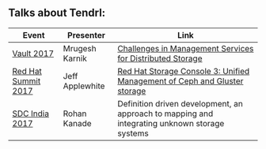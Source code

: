 ## Talks about Tendrl:
| Event | Presenter | Link |
|---|---|---|
| [Vault 2017](http://events.linuxfoundation.org/events/vault) | Mrugesh Karnik | [Challenges in Management Services for Distributed Storage](http://events.linuxfoundation.org/sites/events/files/slides/challenges-in-management-services-for-distributed-storage.pdf) |
| [Red Hat Summit 2017](https://rh2017.smarteventscloud.com/connect/agenda.ww) | Jeff Applewhite | [Red Hat Storage Console 3: Unified Management of Ceph and Gluster storage](https://rh2017.smarteventscloud.com/connect/fileDownload/session/12E1B69A9D0F8B20237E9CF51BB18BB9/S104248_Applewhite_Red%20Hat%20Storage%20Console%203-%20Unified%20Management%20of%20Ceph%20and%20Gluster%20storage.pdf) |
| [SDC India 2017](https://www.snia.org/events/sdc-india/2017-sdc-india-abracts#def_driven_dev) | Rohan Kanade| Definition driven development, an approach to mapping and integrating unknown storage systems |